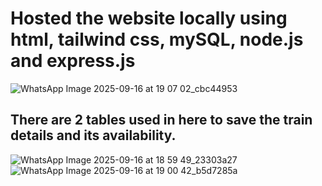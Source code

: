 # Hosted the website locally using html, tailwind css, mySQL, node.js and express.js
![WhatsApp Image 2025-09-16 at 19 07 02_cbc44953](https://github.com/user-attachments/assets/c3f3629b-7b23-4d98-91e6-3dd2a4e4c1b1)

## There are 2 tables used in here to save the train details and its availability.
![WhatsApp Image 2025-09-16 at 18 59 49_23303a27](https://github.com/user-attachments/assets/15d2cecf-f39c-46ba-956d-0b07f8e5b739)
![WhatsApp Image 2025-09-16 at 19 00 42_b5d7285a](https://github.com/user-attachments/assets/6c873da4-eeac-4b0f-8696-3cf383579274)
